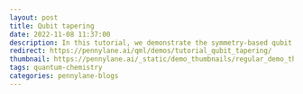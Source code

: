 ```yaml
---
layout: post
title: Qubit tapering
date: 2022-11-08 11:37:00
description: In this tutorial, we demonstrate the symmetry-based qubit tapering approach which allows reducing the number of qubits required to perform molecular quantum simulations.
redirect: https://pennylane.ai/qml/demos/tutorial_qubit_tapering/
thumbnail: https://pennylane.ai/_static/demo_thumbnails/regular_demo_thumbnails/thumbnail_Qubit_tapering.png
tags: quantum-chemistry
categories: pennylane-blogs
---
```

